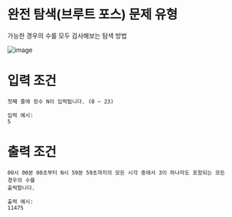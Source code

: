 # 완전 탐색(브루트 포스) 문제 유형

가능한 경우의 수를 모두 검사해보는 탐색 방법

![image](https://user-images.githubusercontent.com/87055456/135292625-53b8b2bd-fa8e-4b52-9538-e67fc55988ac.png)

# 입력 조건
```
첫째 줄에 정수 N이 입력됩니다. (0 ~ 23)

입력 예시:
5
```
# 출력 조건
```
00시 00분 00초부터 N시 59분 59초까지의 모든 시각 중에서 3이 하나라도 포함되는 모든 경우의 수를
출력합니다.

출력 예시:
11475

```

